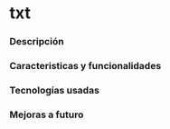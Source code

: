 # txt

### Descripción

### Caracteristicas y funcionalidades

### Tecnologías usadas

### Mejoras a futuro
